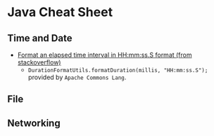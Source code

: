 # Java Cheat Sheet

## Time and Date

- [Format an elapsed time interval in HH:mm:ss.S format (from stackoverflow)](http://stackoverflow.com/q/6710094/1833118)
  - `DurationFormatUtils.formatDuration(millis, "HH:mm:ss.S");` provided by `Apache Commons Lang`.

## File

## Networking
